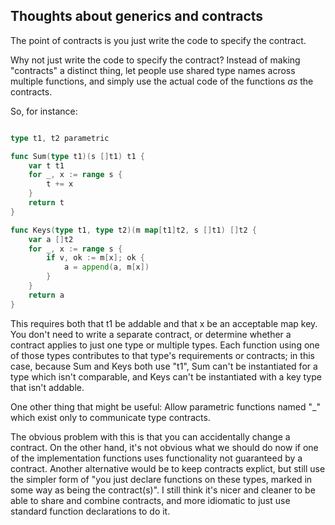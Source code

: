 ## Thoughts about generics and contracts

The point of contracts is you just write the code to specify the contract.

Why not just write the code to specify the contract? Instead of making
"contracts" a distinct thing, let people use shared type names across
multiple functions, and simply use the actual code of the functions *as*
the contracts.

So, for instance:

```go

type t1, t2 parametric

func Sum(type t1)(s []t1) t1 {
	var t t1
	for _, x := range s {
		t += x
	}
	return t
}

func Keys(type t1, type t2)(m map[t1]t2, s []t1) []t2 {
	var a []t2
	for _, x := range s {
		if v, ok := m[x]; ok {
			a = append(a, m[x])
		}
	}
	return a
}
```

This requires both that t1 be addable and that x be an acceptable map key. You
don't need to write a separate contract, or determine whether a contract
applies to just one type or multiple types. Each function using one of those
types contributes to that type's requirements or contracts; in this case,
because Sum and Keys both use "t1", Sum can't be instantiated for a type
which isn't comparable, and Keys can't be instantiated with a key type that
isn't addable.

One other thing that might be useful: Allow parametric functions named "_"
which exist only to communicate type contracts.

The obvious problem with this is that you can accidentally change a contract.
On the other hand, it's not obvious what we should do now if one of the
implementation functions uses functionality not guaranteed by a contract.
Another alternative would be to keep contracts explict, but still use
the simpler form of "you just declare functions on these types, marked
in some way as being the contract(s)". I still think it's nicer and
cleaner to be able to share and combine contracts, and more idiomatic
to just use standard function declarations to do it.

